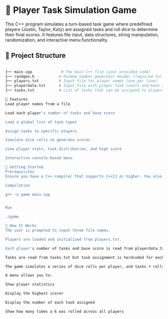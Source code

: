 # 🎲 Player Task Simulation Game

This C++ program simulates a turn-based task game where predefined players (Justin, Taylor, Katy) are assigned tasks and roll dice to determine their final scores. It features file input, data structures, string manipulation, randomization, and interactive menu functionality.

## 📁 Project Structure

```bash
.
├── main.cpp             # The main C++ file (your provided code)
├── randgen.h           # Random number generator header (required for RandGen class)
├── players.txt         # Input file for player names (one per line)
├── playerdata.txt      # Input file with player task counts and base scores
├── tasks.txt           # List of tasks that can be assigned to players

🧩 Features
Load player names from a file

Load each player's number of tasks and base score

Load a global list of task types

Assign tasks to specific players

Simulate dice rolls to generate scores

View player stats, task distribution, and high score

Interactive console-based menu

🚀 Getting Started
Prerequisites
Ensure you have a C++ compiler that supports C++11 or higher. You also need to implement or include a randgen.h header for random number generation.

Compilation

g++ -o game main.cpp


Run

./game

🧠 How It Works
The user is prompted to input three file names.

Players are loaded and initialized from players.txt.

Each player's number of tasks and base score is read from playerdata.txt.

Tasks are read from tasks.txt but task assignment is hardcoded for each player.

The game simulates a series of dice rolls per player, and tasks + rolls determine the final score.

A menu allows you to:

Show player statistics

Display the highest scorer

Display the number of each task assigned

Show how many times a 6 was rolled across all players